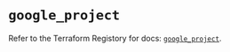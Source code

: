 # `google_project`

Refer to the Terraform Registory for docs: [`google_project`](https://registry.terraform.io/providers/hashicorp/google-beta/4.62.0/docs/resources/google_project).
